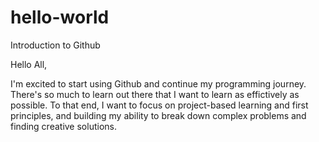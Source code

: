 # hello-world
Introduction to Github

Hello All, 

I'm excited to start using Github and continue my programming journey. There's so much to learn out there that I want to learn as effictively as possible. To that end, I want to focus on project-based learning and first principles, and building my ability to break down complex problems and finding creative solutions. 
